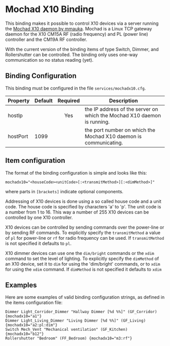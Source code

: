 # Mochad X10 Binding

This binding makes it possible to control X10 devices via a server running the [Mochad X10 daemon by mmauka](http://sourceforge.net/projects/mochad/). Mochad is a Linux TCP gateway daemon for the X10 CM15A RF (radio frequency) and PL (power line) controller and the CM19A RF controller. 

With the current version of the binding items of type Switch, Dimmer, and Rollershutter can be controlled. The binding only uses one-way communication so no status reading (yet).

## Binding Configuration

This binding must be configured in the file `services/mochadx10.cfg`.

| Property | Default | Required | Description |
|----------|---------|:--------:|-------------|
| hostIp   |         |   Yes    | the IP address of the server on which the Mochad X10 daemon is running. |
| hostPort | 1099    |          | the port number on which the Mochad X10 daemon is communicating. |

## Item configuration

The format of the binding configuration is simple and looks like this:

```
mochadx10="<houseCode><unitCode>[:<transmitMethod>][:<dimMethod>]"
```

where parts in `[brackets]` indicate optional components. 

Addressing of X10 devices is done using a so called house code and a unit code. The house code is specified by characters 'a' to 'p'. The unit code is a number from 1 to 16. This way a number of 255 X10 devices can be controlled by one X10 controller. 

X10 devices can be controlled by sending commands over the power-line or by sending RF commands. To explicitly specify the `transmitMethod` a value of `pl` for power-line or `rf` for radio frequency can be used. If `transmitMethod` is not specified it defaults to `pl`.

X10 dimmer devices can use one the `dim/bright` commands or the `xdim` command to set the level of lighting. To explicitly specify the `dimMethod` of an X10 device, set it to `dim` for using the 'dim/bright' commands, or to `xdim` for using the `xdim` command. If `dimMethod` is not specified it defaults to `xdim`

## Examples

Here are some examples of valid binding configuration strings, as defined in the items configuration file:

```
Dimmer Light_Corridor_Dimmer "Hallway Dimmer [%d %%]" (GF_Corridor) {mochadx10="a1"}
Dimmer Light_Living_Dimmer "Living Dimmer [%d %%]" (GF_Living) {mochadx10="a2:pl:dim"}
Switch Mech_Vent "Mechanical ventilation" (GF_Kitchen) {mochadx10="b12"}
Rollershutter "Bedroom" (FF_Bedroom) {mochadx10="m3:rf"}
```
